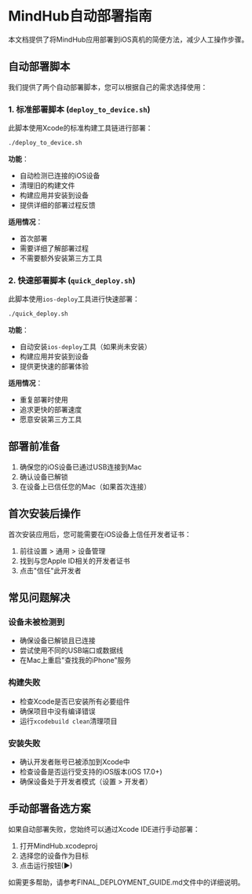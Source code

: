 # MindHub自动部署指南

本文档提供了将MindHub应用部署到iOS真机的简便方法，减少人工操作步骤。

## 自动部署脚本

我们提供了两个自动部署脚本，您可以根据自己的需求选择使用：

### 1. 标准部署脚本 (`deploy_to_device.sh`)

此脚本使用Xcode的标准构建工具链进行部署：

```bash
./deploy_to_device.sh
```

**功能**：
- 自动检测已连接的iOS设备
- 清理旧的构建文件
- 构建应用并安装到设备
- 提供详细的部署过程反馈

**适用情况**：
- 首次部署
- 需要详细了解部署过程
- 不需要额外安装第三方工具

### 2. 快速部署脚本 (`quick_deploy.sh`)

此脚本使用`ios-deploy`工具进行快速部署：

```bash
./quick_deploy.sh
```

**功能**：
- 自动安装`ios-deploy`工具（如果尚未安装）
- 构建应用并安装到设备
- 提供更快速的部署体验

**适用情况**：
- 重复部署时使用
- 追求更快的部署速度
- 愿意安装第三方工具

## 部署前准备

1. 确保您的iOS设备已通过USB连接到Mac
2. 确认设备已解锁
3. 在设备上已信任您的Mac（如果首次连接）

## 首次安装后操作

首次安装应用后，您可能需要在iOS设备上信任开发者证书：

1. 前往设置 > 通用 > 设备管理
2. 找到与您Apple ID相关的开发者证书
3. 点击"信任"此开发者

## 常见问题解决

### 设备未被检测到
- 确保设备已解锁且已连接
- 尝试使用不同的USB端口或数据线
- 在Mac上重启"查找我的iPhone"服务

### 构建失败
- 检查Xcode是否已安装所有必要组件
- 确保项目中没有编译错误
- 运行`xcodebuild clean`清理项目

### 安装失败
- 确认开发者账号已被添加到Xcode中
- 检查设备是否运行受支持的iOS版本(iOS 17.0+)
- 确保设备处于开发者模式（设置 > 开发者）

## 手动部署备选方案

如果自动部署失败，您始终可以通过Xcode IDE进行手动部署：

1. 打开MindHub.xcodeproj
2. 选择您的设备作为目标
3. 点击运行按钮(▶)

如需更多帮助，请参考FINAL_DEPLOYMENT_GUIDE.md文件中的详细说明。 